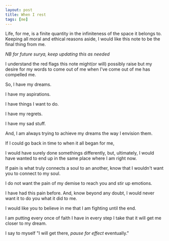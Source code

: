 ```yaml
---
layout: post
title: When I rest
tags: [me]
---
```


Life, for me, is a finite quantity in the infiniteness of the space it belongs to. 
Keeping all moral and ethical reasons aside, I would like this note to be the final thing from me.

_NB for future surya, keep updating this as needed_

I understand the red flags this note might(or will) possibly raise but my desire for my words to come out of me when I've come out of me has compelled me.

So,
I have my dreams. 

I have my aspirations. 

I have things I want to do.

I have my regrets.

I have my sad stuff.

And, I am always trying to achieve my dreams the way I envision them.

If I could go back in time to when it all began for me, 

I would have surely done somethings differently, but, ultimately, I would have wanted to end up in the same place where I am right now. 

If pain is what truly connects a soul to an another, know that I wouldn't want you to connect to my soul. 

I do not want the pain of my demise to reach you and stir up emotions. 

I have had this pain before. And, know beyond any doubt, I would never want it to do you what it did to me.

I would like you to believe in me that I am fighting until the end. 

I am putting every once of faith I have in every step I take that it will get me closer to my dream.

I say to myself "I will get there, _pause for effect_ eventually."
